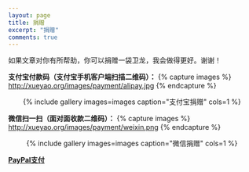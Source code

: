 ```yaml
---
layout: page
title: 捐赠
excerpt: "捐赠"
comments: true
---
```


如果文章对你有所帮助，你可以捐赠一袋卫龙，我会做得更好。谢谢！

<b>支付宝付款码（支付宝手机客户端扫描二维码）：</b>
{% capture images %}
http://xueyao.org/images/payment/alipay.jpg
{% endcapture %}
<center>{% include gallery images=images caption="支付宝捐赠" cols=1 %}</center>


<b>微信扫一扫（面对面收款二维码）：</b>
{% capture images %}
http://xueyao.org/images/payment/weixin.png
{% endcapture %}
<center>{% include gallery images=images caption="微信捐赠" cols=1 %}</center>

<b>[PayPal支付](https://www.paypal.me/flowstone)</b>


